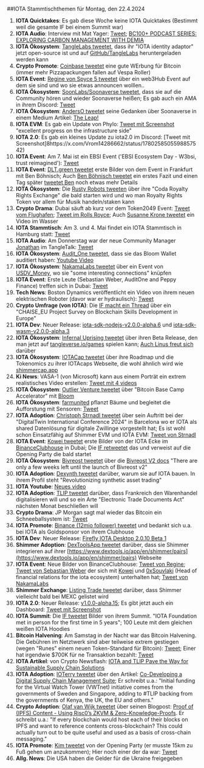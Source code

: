 ##IOTA Stammtischthemen für Montag, den 22.4.2024

1. **IOTA Quicktakes**: Es gab diese Woche keine IOTA Quicktakes (Bestimmt weil die gesamte IF bei einem Summit war)
2. **IOTA Audio**: Interview mit Mat Yager: [Tweet](https://x.com/INATBA_org/status/1779850027440996489); [BC100+ PODCAST SERIES: EXPLORING CARBON MANAGEMENT WITH DEMIA](https://inatba.org/podcast/bc100-podcast-series-exploring-carbon-management-demia/)
3. **IOTA Ökosystem**: [TangleLabs tweetet](https://x.com/Tangle_Labs/status/1779857451875004878), dass ihr "IOTA identity adaptor" jetzt open-source ist und auf [GitHub/TangleLabs](https://github.com/Tangle-Labs/ssimon/tree/dev) heruntergeladen werden kann
4. **Crypto Promote**: [Coinbase tweetet](https://x.com/BitcoinMagazine/status/1779906937280172203) eine gute WErbung für Bitcoin (immer mehr Pizzapackungen fallen auf Vespa Roller)
5. **IOTA Event**: [Regine von Spyce 5 tweetet](https://x.com/Energine/status/1779913400698425684) über ein web3Hub Event auf dem sie sind und wo sie etwas announcen wolllen..
6. **IOTA Ökosystem**: [SoonLabs/Soonaverse tweetet](https://x.com/soon_labs/status/1780120724902158715), dass sie auf die Community hören und wieder Soonaverse heißen; Es gab auch ein AMA in ihrem Discord: [Tweet](https://x.com/soon_labs/status/1780295128349057435)
7. **IOTA Ökosystem**: [AndersO tweetet](https://x.com/A_Oestergaard/status/1780208471792631911) seine Gedanken über Soonaverse in einem Medium Artikel: [The Leap!](https://mirror.xyz/0xd137cbD64F1c3DE3eb7E14fD4cdfa87eBa909A29/8MzZIfLlNnELHpKBK-Wektwm-zkQjN1uYWo1eAu2qVE)
8. **IOTA EVM**: Es gab ein Update von Phylo: [Tweet mit Screenshot](https://x.com/Vrom14286662/status/1780229866639536292) "excellent progress on the infrastructure side"
9. **IOTA 2.0**: Es gab ein kleines Update zu iota2.0 im Discord: [Tweet mit Screenshot]8https://x.com/Vrom14286662/status/1780258505598857542)
10. **IOTA Event**: Am 7. Mai ist ein EBSI Event ('EBSI Ecosystem Day - W3bsi, trust reimagined'): [Tweet](https://x.com/EU_EBSI/status/1780137734478159942)
11. **IOTA Event**: [DLT.green tweetet](https://x.com/dlt_green/status/1780142175335899499) erste Bilder von dem Event in Frankfurt mit Ben Böhnisch; Auch [Ben Böhnisch tweetet](https://x.com/BenBoenisch/status/1780225710172323895) ein erstes Fazit und einen Tag später [tweetet Ben](https://x.com/BenBoenisch/status/1780552390413897904) noch etwas mehr Details
12. **IOTA Ökosystem**: Die [Rusty Robots tweeten](https://x.com/RustyRobotCC/status/1780186735583822066) über ihre "Coda Royalty Rights Exchange" die bald starten wird und wo man Royalty Rights Token vor allem für Musik handeln/staken kann
13. **Crypto Drama**: Dubai säuft ab kurz vor dem Token2049 Event: [Tweet vom Flughafen](https://x.com/wallstreetbets/status/1780239153281585368); [Tweet im Rolls Royce](https://x.com/jrdnwelch/status/1780128544602963995); Auch [Susanne Krone tweetet](https://x.com/SusanneKrone/status/1780197647178998215) ein Video im Wasser
14. **IOTA Stammtisch**: Am 3. und 4. Mai findet ein IOTA Stammtisch in Hamburg statt: [Tweet](https://x.com/tangle_talk/status/1780616142823755981)
15. **IOTA Audio**: Am Donnerstag war der neue Community Manager [Jonathan](https://twitter.com/Eclipse647_) im TangleTalk: [Tweet](https://x.com/tangle_talk/status/1780424374044028975)
16. **IOTA Ökosystem**: [Audit_One tweetet](https://x.com/auditone_team/status/1780544265380049246), dass sie das Bloom Wallet auditiert haben: [Youtube Video](https://youtu.be/1GCrycs0NAc)
17. **IOTA Ökosystem**: [NakamaLabs tweetet](https://x.com/Nakama_Labs/status/1780558776841494552) über ein Event von [USDV_Money](https://twitter.com/USDV_Money), wo sie "some interesting connections" knüpfen
18. **IOTA Event**: Erste Leute (Sebastian Weber, AuditOne and Peppy Finance) treffen sich in Dubai: [Tweet](https://x.com/Sebasti65365174/status/1780561535972134917)
19. **Tech News**: Boston Dynamics veröffentlicht ein Video von ihrem neuen elektrischen Roboter (davor war er hydraulisch): [Tweet](https://x.com/heyBarsee/status/1780590530562347284)
20. **Crypto Umfrage (von IOTA)**: Die [IF macht ein Thread](https://x.com/iota/status/1780597083063366109) über ein "CHAISE_EU Project Survey on Blockchain Skills Development in Europe"
21. **IOTA Dev**: Neuer Release: [iota-sdk-nodejs-v2.0.0-alpha.6](https://github.com/iotaledger/iota-sdk/releases/tag/iota-sdk-nodejs-v2.0.0-alpha.6) und [iota-sdk-wasm-v2.0.0-alpha.3](https://github.com/iotaledger/iota-sdk/releases/tag/iota-sdk-wasm-v2.0.0-alpha.3)
22. **IOTA Ökosystem**: [Infernal Uprising tweetet](https://x.com/InfernalNFTs/status/1780630653920321620) über ihren Beta Release, den man jetzt auf [tangleverse.io/games](https://www.tangleverse.io/games) spielen kann; [Auch Linus freut sich](https://x.com/LinusNaumann/status/1780631793659519147) darüber
23. **IOTA Ökosystem**: [IOTACap tweetet](https://x.com/IotaCap/status/1780633700666945797) über ihre Roadmap und die Tokenomics zu ihrer IOTAcaps Webseite, die wohl ähnlich wird wie [shimmercap.app](https://www.shimmercap.app/)
24. **Ki News**: VASA-1 (von Microsoft) kann aus einem Porträt ein extrem realistisches Video erstellen: [Tweet mit 4 videos](https://x.com/OrctonAI/status/1781333110681923781)
25. **IOTA Ökosystem**: [Outlier Venture tweetet](https://x.com/OVioHQ/status/1780853803623068045) über "Bitcoin Base Camp Accelerator" mit [Bloom](https://twitter.com/bloomwalletio) 
26. **IOTA Ökosystem**: [farmunited](https://twitter.com/FarmUnited) pflanzt Bäume und begleitet die Aufforstung mit Sensoren: [Tweet](https://x.com/EtoGruppe/status/1780876568518066346)
27. **IOTA Adoption**: [Christoph Strnadl tweetet](https://x.com/archimate/status/1780904251809493099) über sein Auftritt bei der "DigitalTwin International Conference 2024" in Barcelona wo er IOTA als shared Datenlösung für digitale Zwillinge vorgestellt hat; Es ist wohl schon Einsatzfähig auf Shimmer EVM und IOTA EVM: [Tweet von Strnadl](https://x.com/archimate/status/1780930536287941086)
28. **IOTA Event**: [Kowei tweetet](https://x.com/kowei1995/status/1780921081240400311) erste Bilder von der IOTA Ecke im [BinanceClubhouse](https://twitter.com/hashtag/BinanceClubhouse?src=hashtag_click) in Dubai; Die [IF retweetet](https://x.com/iota/status/1780950618099650859) das und verweist auf die Opening Party die bald startet
29. **IOTA Ökosystem**: [Bivreost tweetet](https://x.com/bivreost/status/1780929394975912393) über die [Bivreost V2 docs](https://docs.bivreost.com/) "There are only a few weeks left until the launch of Bivreost v2"
30. **IOTA Adoption**: [Dexynth tweetet](https://x.com/DEXYNTH/status/1780862578568421468) darüber, warum sie auf IOTA bauen. In ihrem Profil steht "Revolutionizing synthetic asset trading"
31. **IOTA Youtube**: [Neues video](https://x.com/CryptoAvon2626/status/1780982625152245779)
32. **IOTA Adoption**: [TLIP tweetet](https://x.com/TLIP_io/status/1780985363898503433) darüber, dass Frankreich den Warenhandel digitalisieren will und so ein Arte "Electronic Trade Documents Act" nächsten Monat beschließen will
33. **Crypto Drama**: JP Morgan sagt mal wieder das Bitcoin ein Schneeballsystem ist: [Tweet](https://x.com/Swan/status/1780984490262770064)
34. **IOTA Promote**: [Binance (12mio follower) tweetet](https://x.com/binance/status/1781005567353397412) und bedankt sich u.a. bei IOTA als Goldsponsor von ihrem Clubhouse
35. **IOTA Dev**: Neuer Release: [Firefly IOTA Desktop 2.0.10 Beta 1](https://github.com/iotaledger/firefly/releases/tag/desktop-iota-2.0.10-beta-1)
36. **Shimmer Adoption**: [DexToolsApp tweetet](https://x.com/DEXToolsApp/status/1781101873094639816) darüber, dass sie Shimmer integrieren auf ihrer [https://www.dextools.io/app/en/shimmer/pairs](https://www.dextools.io/app/en/shimmer/pairs) Webseite
37. **IOTA Event**: Neue Bilder von BinanceClubhouse: [Tweet von Regine](https://x.com/Energine/status/1781235377019211896); [Tweet von Sebastian Weber](https://x.com/Sebasti65365174/status/1781260358398697933) der sich mit [Kowei](https://twitter.com/kowei1995) und [0xSouvlaki](https://twitter.com/0xSouvlaki) (Head of financial relations for the iota ecosystem) unterhalten hat; [Tweet von NakamaLabs](https://x.com/Nakama_Labs/status/1781347991325929483)
38. **Shimmer Exchange**: [Listing Trade tweetet](https://x.com/Listing_Trade/status/1781270072717123731) darüber, dass Shimmer vielleicht bald bei MEXC gelistet wird
39. **IOTA 2.0**: Neuer Release: [v1.0.0-alpha.15](https://github.com/iotaledger/iota-core/releases/tag/v1.0.0-alpha.15); Es gibt jetzt auch ein Dashboard: [Tweet mit Screenshot](https://x.com/Vrom14286662/status/1781581666189754724)
40. **IOTA Summit**: Die [IF tweetet](https://x.com/iota/status/1781321874426732816) Bilder von ihrem Summit. "IOTA Foundation met in person for the first time in 5 years"; 100 Leute mit dem gleichen weißen IOTA Hoodies
41. **Bitcoin Halvening**: Am Samstag in der Nacht war das Bitcoin Halvening. Die Gebühren im Netztwerk sind aber teilweise extrem gestiegen (wegen "Runes" einem neuen Token-Standard für Bitcoin): [Tweet](https://x.com/CryptoAvon2626/status/1781610192179810698); Einer hat irgendwie $700K für ne Transaktion bezahlt: [Tweet](https://x.com/rajatsonifnance/status/1781591967949865210)
42. **IOTA Artikel**: von Crypto Newsflash: [IOTA and TLIP Pave the Way for Sustainable Supply Chain Solutions](https://www.crypto-news-flash.com/iota-and-tlip-pave-the-way-for-sustainable-supply-chain-solutions/)
43. **IOTA Adoption**: [IOTerry tweetet](https://x.com/io_terry/status/1781716059755610481) über den Artikel: [Co-Developing a Digital Supply Chain Management Suite](https://www.maritime-executive.com/editorials/co-developing-a-digital-supply-chain-management-suite); Er schreibt u.a.: "Initial funding for the Virtual Watch Tower (VWTnet) initiative comes from the governments of Sweden and Singapore, adding to #TLIP backing from the governments of Kenya, the UK, the EU and others."
44. **Crypto Adoption**: [Olaf van Wijk tweetet](https://x.com/ovanwijk/status/1781773063551336857) über seinen Blogpost: [Proof of (IPFS) Content - Using Risc0’s ZKVM & Zero-Knowledge-Proofs](https://ovanwijk.medium.com/proof-of-ipfs-content-e43d1698cba2). Er schreibt u.a.: "If every blockchain would host each of their blocks on IPFS and want to reference contents cross-blockchain? This could actually turn out to be quite useful and used as a basis of cross-chain messaging."
45. **IOTA Promote**: [Kim tweetet](https://x.com/KimJongUnrekt/status/1781923079586738366) von der Opening Party (er musste 15km zu Fuß gehen um anzukommen); Hier noch einer der da war: [Tweet](https://x.com/Cigamatoi/status/1781937756421136741)
46. **Allg. News**: Die USA haben die Gelder für die Ukraine freigegeben
